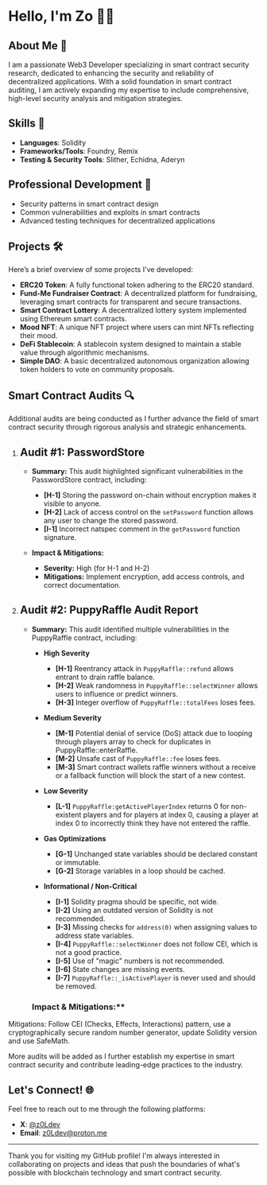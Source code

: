 # Hello, I'm Zo 👋🏾
## About Me 🚀
I am a passionate Web3 Developer specializing in smart contract security research, dedicated to enhancing the security and reliability of decentralized applications. With a solid foundation in smart contract auditing, I am actively expanding my expertise to include comprehensive, high-level security analysis and mitigation strategies.

## Skills 💼
- **Languages**: Solidity
- **Frameworks/Tools**: Foundry, Remix
- **Testing & Security Tools**: Slither, Echidna, Aderyn

## Professional Development 🌱
- Security patterns in smart contract design
- Common vulnerabilities and exploits in smart contracts
- Advanced testing techniques for decentralized applications

## Projects 🛠️
Here’s a brief overview of some projects I've developed:
- **ERC20 Token**: A fully functional token adhering to the ERC20 standard.
- **Fund-Me Fundraiser Contract**: A decentralized platform for fundraising, leveraging smart contracts for transparent and secure transactions.
- **Smart Contract Lottery**: A decentralized lottery system implemented using Ethereum smart contracts.
- **Mood NFT**: A unique NFT project where users can mint NFTs reflecting their mood.
- **DeFi Stablecoin**: A stablecoin system designed to maintain a stable value through algorithmic mechanisms.
- **Simple DAO**: A basic decentralized autonomous organization allowing token holders to vote on community proposals.

## Smart Contract Audits 🔍
Additional audits are being conducted as I further advance the field of smart contract security through rigorous analysis and strategic enhancements.


1. ## Audit #1: PasswordStore
   - **Summary:** This audit highlighted significant vulnerabilities in the PasswordStore contract, including:
     - **[H-1]** Storing the password on-chain without encryption makes it visible to anyone.
     - **[H-2]** Lack of access control on the `setPassword` function allows any user to change the stored password.
     - **[I-1]** Incorrect natspec comment in the `getPassword` function signature.

   - **Impact & Mitigations:** 
     - **Severity:** High (for H-1 and H-2)
     - **Mitigations:** Implement encryption, add access controls, and correct documentation.

2. ## Audit #2: PuppyRaffle Audit Report
   - **Summary:** This audit identified multiple vulnerabilities in the PuppyRaffle contract, including:
     
      - **High Severity**
         - **[H-1]** Reentrancy attack in `PuppyRaffle::refund` allows entrant to drain raffle balance.
         - **[H-2]** Weak randomness in `PuppyRaffle::selectWinner` allows users to influence or predict winners.
         - **[H-3]** Integer overflow of `PuppyRaffle::totalFees` loses fees.
     
     - **Medium Severity**
         - **[M-1]** Potential denial of service (DoS) attack due to looping through players array to check for duplicates in PuppyRaffle::enterRaffle.
         - **[M-2]** Unsafe cast of `PuppyRaffle::fee` loses fees.
         - **[M-3]** Smart contract wallets raffle winners without a receive or a fallback function will block the start of a new contest.

     - **Low Severity**
         - **[L-1]** `PuppyRaffle:getActivePlayerIndex` returns 0 for non-existent players and for players at index 0, causing a player at index 0 to incorrectly think they have not entered the raffle.

     - **Gas Optimizations**
         - **[G-1]** Unchanged state variables should be declared constant or immutable.
         - **[G-2]** Storage variables in a loop should be cached.

     - **Informational / Non-Critical**
         - **[I-1]** Solidity pragma should be specific, not wide.
         - **[I-2]** Using an outdated version of Solidity is not recommended.
         - **[I-3]** Missing checks for `address(0)` when assigning values to address state variables.
         - **[I-4]** `PuppyRaffle::selectWinner` does not follow CEI, which is not a good practice.
         - **[I-5]** Use of "magic" numbers is not recommended.
         - **[I-6]** State changes are missing events.
         - **[I-7]** `PuppyRaffle::_isActivePlayer` is never used and should be removed.
     
     ### Impact & Mitigations:**
Mitigations: Follow CEI (Checks, Effects, Interactions) pattern, use a cryptographically secure random number generator, update Solidity version and use SafeMath.

More audits will be added as I further establish my expertise in smart contract security and contribute leading-edge practices to the industry.


## Let's Connect! 🌐
Feel free to reach out to me through the following platforms:
- **X**: [@z0Ldev](https://x.com/z0Ldev)
- **Email**: [z0Ldev@proton.me](mailto:z0Ldev@proton.me)

---

Thank you for visiting my GitHub profile! I'm always interested in collaborating on projects and ideas that push the boundaries of what's possible with blockchain technology and smart contract security.
